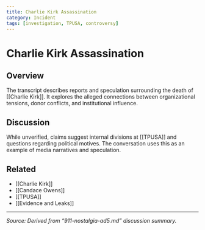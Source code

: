 ```yaml
---
title: Charlie Kirk Assassination
category: Incident
tags: [investigation, TPUSA, controversy]
---
```


# Charlie Kirk Assassination

## Overview
The transcript describes reports and speculation surrounding the death of [[Charlie Kirk]]. It explores the alleged connections between organizational tensions, donor conflicts, and institutional influence.

## Discussion
While unverified, claims suggest internal divisions at [[TPUSA]] and questions regarding political motives. The conversation uses this as an example of media narratives and speculation.

## Related
- [[Charlie Kirk]]
- [[Candace Owens]]
- [[TPUSA]]
- [[Evidence and Leaks]]

---
_Source: Derived from “911-nostalgia-ad5.md” discussion summary._
